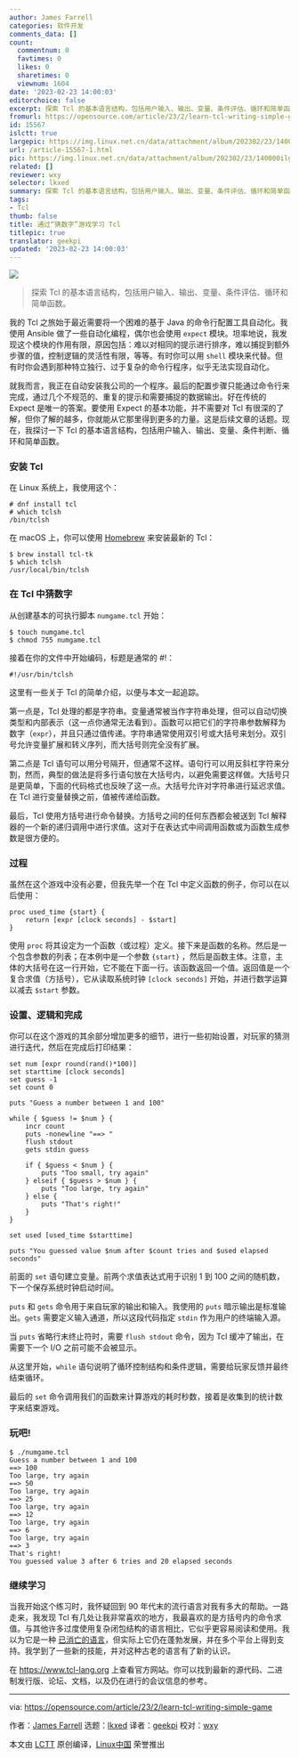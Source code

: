 ```yaml
---
author: James Farrell
categories: 软件开发
comments_data: []
count:
  commentnum: 0
  favtimes: 0
  likes: 0
  sharetimes: 0
  viewnum: 1604
date: '2023-02-23 14:00:03'
editorchoice: false
excerpt: 探索 Tcl 的基本语言结构，包括用户输入、输出、变量、条件评估、循环和简单函数。
fromurl: https://opensource.com/article/23/2/learn-tcl-writing-simple-game
id: 15567
islctt: true
largepic: https://img.linux.net.cn/data/attachment/album/202302/23/140000ilg3oa8khgrhr1r3.jpg
url: /article-15567-1.html
pic: https://img.linux.net.cn/data/attachment/album/202302/23/140000ilg3oa8khgrhr1r3.jpg.thumb.jpg
related: []
reviewer: wxy
selector: lkxed
summary: 探索 Tcl 的基本语言结构，包括用户输入、输出、变量、条件评估、循环和简单函数。
tags:
- Tcl
thumb: false
title: 通过“猜数字”游戏学习 Tcl
titlepic: true
translator: geekpi
updated: '2023-02-23 14:00:03'
---
```


![](https://img.linux.net.cn/data/attachment/album/202302/23/140000ilg3oa8khgrhr1r3.jpg)



> 
> 探索 Tcl 的基本语言结构，包括用户输入、输出、变量、条件评估、循环和简单函数。
> 
> 
> 


我的 Tcl 之旅始于最近需要将一个困难的基于 Java 的命令行配置工具自动化。我使用 Ansible 做了一些自动化编程，偶尔也会使用 `expect` 模块。坦率地说，我发现这个模块的作用有限，原因包括：难以对相同的提示进行排序，难以捕捉到额外步骤的值，控制逻辑的灵活性有限，等等。有时你可以用 `shell` 模块来代替。但有时你会遇到那种特立独行、过于复杂的命令行程序，似乎无法实现自动化。


就我而言，我正在自动安装我公司的一个程序。最后的配置步骤只能通过命令行来完成，通过几个不规范的、重复的提示和需要捕捉的数据输出。好在传统的 Expect 是唯一的答案。要使用 Expect 的基本功能，并不需要对 Tcl 有很深的了解，但你了解的越多，你就能从它那里得到更多的力量。这是后续文章的话题。现在，我探讨一下 Tcl 的基本语言结构，包括用户输入、输出、变量、条件判断、循环和简单函数。


### 安装 Tcl


在 Linux 系统上，我使用这个：



```
# dnf install tcl
# which tclsh
/bin/tclsh

```

在 macOS 上，你可以使用 [Homebrew](https://opensource.com/article/20/6/homebrew-mac) 来安装最新的 Tcl：



```
$ brew install tcl-tk
$ which tclsh
/usr/local/bin/tclsh

```

### 在 Tcl 中猜数字


从创建基本的可执行脚本 `numgame.tcl` 开始：



```
$ touch numgame.tcl
$ chmod 755 numgame.tcl

```

接着在你的文件中开始编码，标题是通常的 #!：



```
#!/usr/bin/tclsh

```

这里有一些关于 Tcl 的简单介绍，以便与本文一起追踪。


第一点是，Tcl 处理的都是字符串。变量通常被当作字符串处理，但可以自动切换类型和内部表示（这一点你通常无法看到）。函数可以把它们的字符串参数解释为数字（`expr`），并且只通过值传递。字符串通常使用双引号或大括号来划分。双引号允许变量扩展和转义序列，而大括号则完全没有扩展。


第二点是 Tcl 语句可以用分号隔开，但通常不这样。语句行可以用反斜杠字符来分割，然而，典型的做法是将多行语句放在大括号内，以避免需要这样做。大括号只是更简单，下面的代码格式也反映了这一点。大括号允许对字符串进行延迟求值。在 Tcl 进行变量替换之前，值被传递给函数。


最后，Tcl 使用方括号进行命令替换。方括号之间的任何东西都会被送到 Tcl 解释器的一个新的递归调用中进行求值。这对于在表达式中间调用函数或为函数生成参数是很方便的。


### 过程


虽然在这个游戏中没有必要，但我先举一个在 Tcl 中定义函数的例子，你可以在以后使用：



```
proc used_time {start} {
	return [expr [clock seconds] - $start]
}

```

使用 `proc` 将其设定为一个函数（或过程）定义。接下来是函数的名称。然后是一个包含参数的列表；在本例中是一个参数 `{start}` ，然后是函数主体。注意，主体的大括号在这一行开始，它不能在下面一行。该函数返回一个值。返回值是一个复合求值（方括号），它从读取系统时钟 `[clock seconds]` 开始，并进行数学运算以减去 `$start` 参数。


### 设置、逻辑和完成


你可以在这个游戏的其余部分增加更多的细节，进行一些初始设置，对玩家的猜测进行迭代，然后在完成后打印结果：



```
set num [expr round(rand()*100)]
set starttime [clock seconds]
set guess -1
set count 0

puts "Guess a number between 1 and 100"

while { $guess != $num } {
	incr count
	puts -nonewline "==> "
	flush stdout
	gets stdin guess

	if { $guess < $num } {
		puts "Too small, try again"
	} elseif { $guess > $num } {
		puts "Too large, try again"
	} else {
		puts "That's right!"
	}
}

set used [used_time $starttime]

puts "You guessed value $num after $count tries and $used elapsed seconds"

```

前面的 `set` 语句建立变量。前两个求值表达式用于识别 1 到 100 之间的随机数，下一个保存系统时钟启动时间。


`puts` 和 `gets` 命令用于来自玩家的输出和输入。我使用的 `puts` 暗示输出是标准输出。`gets` 需要定义输入通道，所以这段代码指定 `stdin` 作为用户的终端输入源。


当 `puts` 省略行末终止符时，需要 `flush stdout` 命令，因为 Tcl 缓冲了输出，在需要下一个 I/O 之前可能不会被显示。


从这里开始，`while` 语句说明了循环控制结构和条件逻辑，需要给玩家反馈并最终结束循环。


最后的 `set` 命令调用我们的函数来计算游戏的耗时秒数，接着是收集到的统计数字来结束游戏。


### 玩吧!



```
$ ./numgame.tcl
Guess a number between 1 and 100
==> 100
Too large, try again
==> 50
Too large, try again
==> 25
Too large, try again
==> 12
Too large, try again
==> 6
Too large, try again
==> 3
That's right!
You guessed value 3 after 6 tries and 20 elapsed seconds

```

### 继续学习


当我开始这个练习时，我怀疑回到 90 年代末的流行语言对我有多大的帮助。一路走来，我发现 Tcl 有几处让我非常喜欢的地方，我最喜欢的是方括号内的命令求值。与其他许多过度使用复杂闭包结构的语言相比，它似乎更容易阅读和使用。我以为它是一种 [已消亡的语言](https://opensource.com/article/19/6/favorite-dead-language)，但实际上它仍在蓬勃发展，并在多个平台上得到支持。我学到了一些新的技能，并对这种古老的语言有了新的认识。


在 <https://www.tcl-lang.org> 上查看官方网站。你可以找到最新的源代码、二进制发行版、论坛、文档，以及仍在进行的会议信息的参考。




---


via: <https://opensource.com/article/23/2/learn-tcl-writing-simple-game>


作者：[James Farrell](https://opensource.com/users/jamesf) 选题：[lkxed](https://github.com/lkxed/) 译者：[geekpi](https://github.com/geekpi) 校对：[wxy](https://github.com/wxy)


本文由 [LCTT](https://github.com/LCTT/TranslateProject) 原创编译，[Linux中国](https://linux.cn/) 荣誉推出